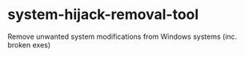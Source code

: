 # system-hijack-removal-tool
Remove unwanted system modifications from Windows systems (inc. broken exes) 

